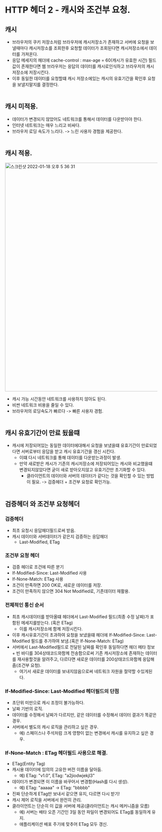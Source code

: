 # HTTP 헤더 2 - 캐시와 조건부 요청.

## 캐시

- 브라우저의 쿠키 저장소처럼 브라우저에 캐시저장소가 존재하고 서버에 요청을 보낼때마다 캐시저장소를 조회한후 요청할 데이터가 조회된다면 캐시저장소에서 데이터를 가져온다.
- 응답 메세지의 헤더에 cache-control : max-age = 60(캐시가 유효한 시간) 필드값이 존재한다면 웹 브라우저는 응답의 데이터를 캐시로인식하고 브라우저의 캐시저장소에 저장시킨다.
- 이후 동일한 데이터를 요청할떄 캐시 저장소에있는 캐시의 유효기간을 확인후 요청을 보낼지말지를 결정한다.
  <br></br>

## 캐시 미적용.

- 데이터가 변경되지 않았어도 네트워크를 통해서 데이터를 다운받아야 한다.
- 인터넷 네트워크는 매우 느리고 비싸다.
- 브라우저 로딩 속도가 느리다. -> 느린 사용자 경험을 제공한다.
  <br></br>

## 캐시 적용.

<img width="753" alt="스크린샷 2022-01-18 오후 5 36 31" src="https://user-images.githubusercontent.com/58588011/149900516-596282d4-904b-4f1e-9325-e03a3b769ed8.png">

- 캐시 가능 시간동안 네트워크를 사용하지 않아도 된다.
- 비싼 네트워크 비용을 줄일 수 있다.
- 브라우저의 로딩속도가 빠르다 -> 빠른 사용자 경험.
  <br></br>

## 캐시 유효기간이 만료 됬을떄

- 캐시에 저장되어있는 동일한 데이터에대해서 요청을 보냈을떄 유효기간이 만료되었다면 서버로부터 응답을 받고 캐시 유효기간을 갱신 시킨다.
  - 이떄 다시 네트워크를 통해 데이터를 다운받는과정이 발생.
  - 만약 새로받은 캐시가 기존의 캐시저장소에 저장되어있는 캐시와 비교했을떄 변경되지않았다면 굳이 새로 받아오지않고 유효기간만 초기화할 수 있다.
    - 클라이언트의 데이터와 서버의 데이터가 같다는 것을 확인할 수 있는 방법이 필요. -> 검증헤더 + 조건부 요청로 확인가능.
      <br></br>

## 검증헤더 와 조건부 요청헤더

### 검증헤더

- 최초 요청시 응답헤더필드로써 받음.
- 캐시 데이터와 서버데이터가 같은지 검증하는 응답헤더
  - Last-Modified, ETag

### 조건부 **요청** 헤더

- 검증 헤더로 조건에 따른 분기
- If-Modified-Since: Last-Modified 사용
- If-None-Match: ETag 사용
- 조건이 만족하면 200 OK로, 새로운 데이터를 저장.
- 조건이 만족하지 않으면 304 Not Modified로, 기존데이터 재활용.

### 전체적인 통신 순서

- 최초 캐시데이터를 받아올떄 헤더에서 Last-Modified 필드(최종 수정 날짜)가 포함된 메세지를받는다. (혹은 ETag)
  - 이를 캐시저장소에 함께 저장시킨다.
- 이후 캐시유효기간이 초과하여 요청을 보냈을떄 헤더에 If-Modified-Since: Last-Modified 필드를 추가하여 보냄.(혹은 If-None-Match: ETag)
- 서버에서 Last-Modified필드로 전달된 날짜를 확인후 동일하다면 헤더 메타 정보 + 빈 바디를 304상태코드와함께 전송함으로써 기존 캐시저장소에 존재하는 데이터를 재사용할것을 알려주고, 다르다면 새로운 데이터를 200상태코드와함께 응답해줌(조건부 요청).
  - 여기서 새로운 데이터를 보내지않음으로써 네트워크 자원을 절약할 수있게된다.

### If-Modified-Since: Last-Modified 헤더필드의 단점

- 초단위 미만으로 캐시 조정이 불가능하다.
- 날짜 기반의 로직.
- 데이터를 수정해서 날짜가 다르지만, 같은 데이터를 수정해서 데이터 결과가 똑같은 경우.
- 서버에서 별도의 캐시 로직을 관리하고 싶은 경우.
  - 예) 스페이스나 주석처럼 크게 영향이 없는 변경에서 캐시를 유지하고 싶은 경우.

### If-None-Match : ETag 헤더필드 사용으로 해결.

- ETag(Entity Tag)
- 캐시용 데이터에 임의의 고유한 버전 이름을 달아둠.
  - 예) ETag: "v1.0", ETag: "a2jiodwjekjl3"
- 데이터가 변경되면 이 이름을 바꾸어서 변경함(Hash를 다시 생성).
  - 예) ETag: "aaaaa" -> ETag: "bbbbb"
- 진짜 단순하게 ETag만 보내서 같으면 유지, 다르면 다시 받기!
- 캐시 제어 로직을 서버에서 완전히 관리.
- 클라이언트는 단순히 이 값을 서버에 제공(클라이언트는 캐시 메커니즘을 모름)
  - 예) 서버는 배타 오픈 기간인 3일 동안 파일이 변경되어도 ETag를 동일하게 유지.
  - 애플리케이션 배포 주기에 맞추어 ETag 모두 갱신.
